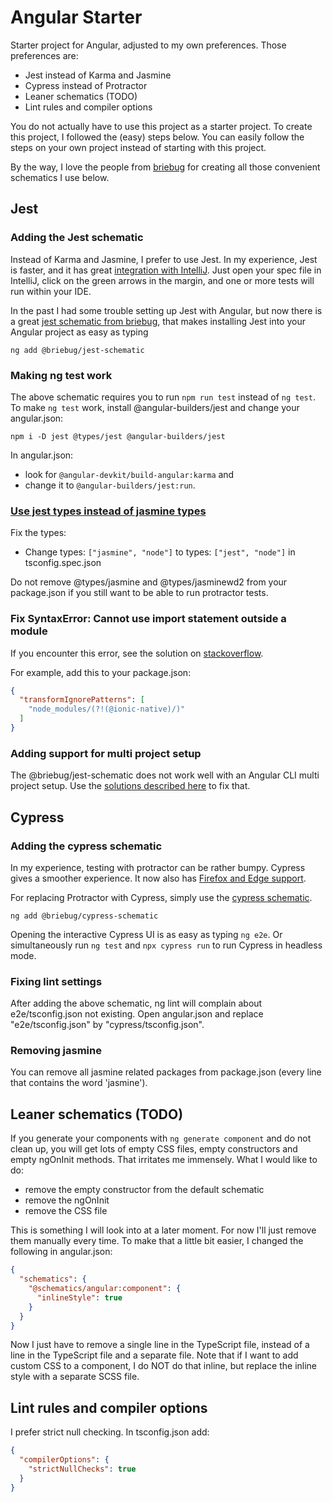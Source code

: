 # Angular Starter

Starter project for Angular, adjusted to my own preferences. Those preferences are:

- Jest instead of Karma and Jasmine
- Cypress instead of Protractor
- Leaner schematics (TODO)
- Lint rules and compiler options

You do not actually have to use this project as a starter project. To create this project, I followed the (easy)
steps below. You can easily follow the steps on your own project instead of starting with this project.

By the way, I love the people from [briebug](https://github.com/briebug) for creating all those convenient schematics
I use below.

## Jest

### Adding the Jest schematic

Instead of Karma and Jasmine, I prefer to use Jest. In my experience, Jest is faster, and it has great [integration
with IntelliJ](https://www.jetbrains.com/help/idea/running-unit-tests-on-jest.html). Just open your spec file in
IntelliJ, click on the green arrows in the margin, and one or more tests will run within your IDE.

In the past I had some trouble setting up Jest with Angular, but now there is a great [jest schematic from 
briebug](https://github.com/briebug/jest-schematic), that makes installing Jest into your Angular project as easy
as typing

```shell script
ng add @briebug/jest-schematic
```

### Making ng test work

The above schematic requires you to run `npm run test` instead of `ng test`. To make `ng test` work, install
@angular-builders/jest and change your angular.json:

```shell script
npm i -D jest @types/jest @angular-builders/jest
```

In angular.json:

- look for `@angular-devkit/build-angular:karma` and 
- change it to `@angular-builders/jest:run`.

### [Use jest types instead of jasmine types](https://github.com/briebug/jest-schematic/issues/24)

Fix the types:

- Change types: `["jasmine", "node"]` to types: `["jest", "node"]` in tsconfig.spec.json

Do not remove @types/jasmine and @types/jasminewd2 from your package.json if you still want to be able to run 
protractor tests.

### Fix SyntaxError: Cannot use import statement outside a module
 
If you encounter this error, see the solution on 
[stackoverflow](https://stackoverflow.com/questions/55794280/jest-fails-with-unexpected-token-on-import-statement).

For example, add this to your package.json:

```json
{
  "transformIgnorePatterns": [
    "node_modules/(?!(@ionic-native)/)"
  ]
}
```

### Adding support for multi project setup

The @briebug/jest-schematic does not work well with an Angular CLI multi project setup. Use the [solutions described
here](https://github.com/briebug/jest-schematic/issues/22) to fix that.

## Cypress

### Adding the cypress schematic

In my experience, testing with protractor can be rather bumpy. Cypress gives a smoother experience. It now also has
[Firefox and Edge support](https://www.cypress.io/blog/2020/02/06/introducing-firefox-and-edge-support-in-cypress-4-0/).

For replacing Protractor with Cypress, simply use the [cypress schematic](https://github.com/briebug/cypress-schematic).

`ng add @briebug/cypress-schematic`

Opening the interactive Cypress UI is as easy as typing `ng e2e`. Or simultaneously run `ng test` and `npx cypress run`
to run Cypress in headless mode.

### Fixing lint settings

After adding the above schematic, ng lint will complain about e2e/tsconfig.json not existing. Open angular.json and
replace "e2e/tsconfig.json" by "cypress/tsconfig.json".

### Removing jasmine

You can remove all jasmine related packages from package.json (every line that contains the word 'jasmine').

## Leaner schematics (TODO)

If you generate your components with `ng generate component` and do not clean up, you will get lots of empty CSS files,
empty constructors and empty ngOnInit methods. That irritates me immensely. What I would like to do:

- remove the empty constructor from the default schematic
- remove the ngOnInit
- remove the CSS file

This is something I will look into at a later moment. For now I'll just remove them manually every time. To make that
a little bit easier, I changed the following in angular.json:

```json
{
  "schematics": {
    "@schematics/angular:component": {
      "inlineStyle": true
    }
  }
}
```

Now I just have to remove a single line in the TypeScript file, instead of a line in the TypeScript file and a separate
file. Note that if I want to add custom CSS to a component, I do NOT do that inline, but replace the inline style with
a separate SCSS file.

## Lint rules and compiler options

I prefer strict null checking. In tsconfig.json add:

```json
{
  "compilerOptions": {
    "strictNullChecks": true
  }
}
```
